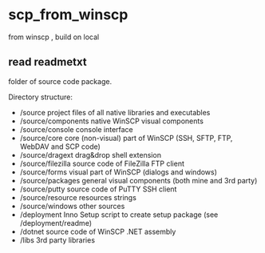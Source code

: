 # scp_from_winscp
 from winscp , build on local

## read readmetxt


folder of source code package.

Directory structure:
* /source             project files of all native libraries and executables
* /source/components  native WinSCP visual components
* /source/console     console interface
* /source/core        core (non-visual) part of WinSCP
                    (SSH, SFTP, FTP, WebDAV and SCP code)
* /source/dragext     drag&drop shell extension
* /source/filezilla   source code of FileZilla FTP client
* /source/forms       visual part of WinSCP (dialogs and windows)
* /source/packages    general visual components (both mine and 3rd party)
* /source/putty       source code of PuTTY SSH client
* /source/resource    resources strings
* /source/windows     other sources
* /deployment         Inno Setup script to create setup package
                    (see /deployment/readme)
* /dotnet             source code of WinSCP .NET assembly
* /libs               3rd party libraries
